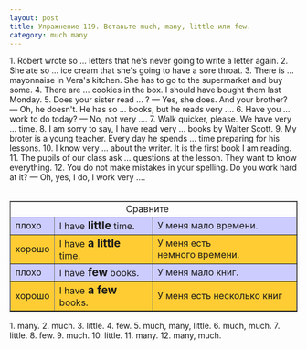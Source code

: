 ```yaml
---
layout: post
title: Упражнение 119. Вставьте much, many, little или few.
category: much many
---
```

<section class="question">
1. Robert wrote so ... letters that he's never going to write a letter again. 2. She ate so ... ice cream that she's going to have a sore throat. 3. There is ... mayonnaise in Vera's kitchen. She has to go to the supermarket and buy some. 4. There are ... cookies in the box. I should have bought them last Monday. 5. Does your sister read ... ? — Yes, she does. And your brother? — Oh, he doesn't. He has so ... books, but he reads  very .... 6. Have you ... work to do today? — No, not very .... 7. Walk quicker, please. 
We have very ... time. 8. I am sorry to say, I have read very ... books by Walter Scott. 9. My broter is a young teacher. Every day he spends ... time preparing for his lessons. 10. I know very ... about the writer. It is the first book I am reading. 11. The pupils of our class ask ... questions at the lesson. They want to know everything. 12. You do not make mistakes in your spelling. Do you work hard at it? — Oh, yes, I do, I work very ....
<br><br><table style="text-align: left;" border="1" cellpadding="5" cellspacing="0"><tbody>
<tr align="center">
<td colspan="3" rowspan="1">Сравните 
   </td>
    </tr>
<tr>
<td style="background-color: rgb(204, 204, 255);">плохо</td>
      <td style="background-color: rgb(204, 204, 255);">I
have<big style="font-weight: bold;"> little</big>
time.   </td>
      <td style="background-color: rgb(204, 204, 255);">У
меня мало времени.</td>
    </tr>
<tr>
<td style="background-color: rgb(255, 204, 51);">хорошо</td>
      <td style="background-color: rgb(255, 204, 51);">I
have<big style="font-weight: bold;"> a little </big>time.   </td>
      <td style="background-color: rgb(255, 204, 51);">У
меня есть немного времени.</td>
    </tr>
<tr>
<td style="background-color: rgb(204, 204, 255);">плохо</td>
      <td style="background-color: rgb(204, 204, 255);">I
have<big style="font-weight: bold;"> few</big> books. </td>
      <td style="background-color: rgb(204, 204, 255);">У
меня мало книг.</td>
    </tr>
<tr>
<td style="background-color: rgb(255, 204, 51);">хорошо</td>
      <td style="background-color: rgb(255, 204, 51);">I
have<big style="font-weight: bold;"> a few </big>books. <br>
</td>
      <td style="background-color: rgb(255, 204, 51);"> У
меня есть несколько книг</td>
    </tr>
</tbody></table>
</section>

<section class="answer">
1. many. 2. much. 3. little. 4. few. 5. much, many, little. 6. much, much. 7. little. 8. few. 9. much. 10. little. 11. many. 12. many, much.
</section>